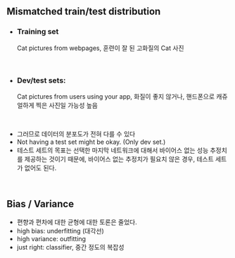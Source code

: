 ## Mismatched train/test distribution

- ### Training set

  Cat pictures from webpages,  훈련이 잘 된 고화질의 Cat 사진

<br>

- ### Dev/test sets:

  Cat pictures from users using your app, 화질이 좋지 않거나, 핸드폰으로 캐쥬얼하게 찍은 사진일 가능성 높음

<br>

- 그러므로 데이터의 분포도가 전혀 다를 수 있다
- Not having a test set might be okay. (Only dev set.)
- 테스트 세트의 목표는 선택한 마지막 네트워크에 대해서 바이어스 없는 성능 추정치를 제공하는 것이기 때문에, 바이어스 없는 추정치가 필요치 않은 경우, 테스트 세트가 없어도 된다.

<br>

## Bias / Variance

- 편향과 편차에 대한 균형에 대한 토론은 줄었다. 
- high bias: underfitting (대각선)
- high variance: outfitting
- just right: classifier, 중간 정도의 복잡성

<br>

